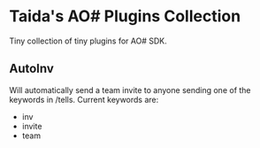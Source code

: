 # Taida's AO# Plugins Collection

Tiny collection of tiny plugins for AO# SDK.

## AutoInv

Will automatically send a team invite to anyone sending one of the keywords in /tells.
Current keywords are: 
- inv
- invite
- team

